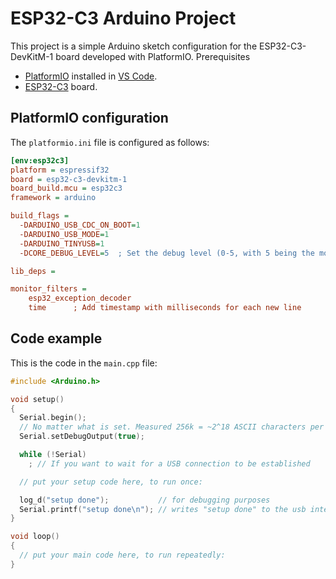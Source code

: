 # ESP32-C3 Arduino Project

This project is a simple Arduino sketch configuration for the ESP32-C3-DevKitM-1 board developed with PlatformIO.
Prerequisites

- [PlatformIO](https://platformio.org/) installed in [VS Code](https://code.visualstudio.com/).
- [ESP32-C3](https://docs.platformio.org/en/latest/boards/espressif32/esp32-c3-devkitm-1.html) board.

## PlatformIO configuration

The `platformio.ini` file is configured as follows:

```ini
[env:esp32c3]
platform = espressif32
board = esp32-c3-devkitm-1
board_build.mcu = esp32c3
framework = arduino

build_flags = 
  -DARDUINO_USB_CDC_ON_BOOT=1
  -DARDUINO_USB_MODE=1
  -DARDUINO_TINYUSB=1
  -DCORE_DEBUG_LEVEL=5  ; Set the debug level (0-5, with 5 being the most verbose)

lib_deps = 

monitor_filters = 
    esp32_exception_decoder
    time      ; Add timestamp with milliseconds for each new line
```


## Code example

This is the code in the `main.cpp` file:
```c++
#include <Arduino.h>

void setup()
{
  Serial.begin();
  // No matter what is set. Measured 256k = ~2^18 ASCII characters per second
  Serial.setDebugOutput(true);

  while (!Serial)
    ; // If you want to wait for a USB connection to be established

  // put your setup code here, to run once:

  log_d("setup done");           // for debugging purposes
  Serial.printf("setup done\n"); // writes "setup done" to the usb interface
}

void loop()
{
  // put your main code here, to run repeatedly:
}

```
